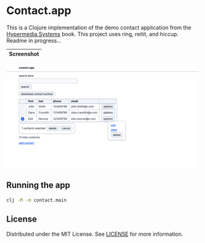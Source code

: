 # Contact.app

This is a Clojure implementation of the demo contact application from the 
[Hypermedia Systems](https://hypermedia.systems) book. This project uses ring,
reitit, and hiccup. Readme in progress...

Screenshot |
-|
![screenshot](/ss.png)

## Running the app
```sh
clj -M -m contact.main
```

## License
Distributed under the MIT License. See [LICENSE](/LICENSE) for more information.
